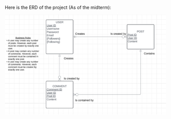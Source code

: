 Here is the ERD of the project (As of the midterm):

![ProjectERD](/client/public/images/UIP-Project-ERD.png)